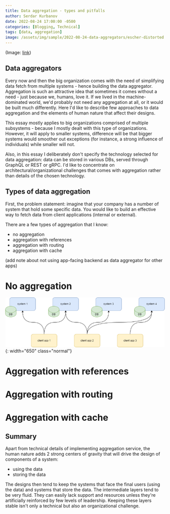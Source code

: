 ```yaml
---
title: Data aggregation - types and pitfalls
author: Serdar Kurbanov
date: 2022-08-24 17:00:00 -0500
categories: [Blogging, Technical]
tags: [data, aggregation]
image: /assets/img/sample/2022-08-24-data-aggregators/escher-distorted.jpg
---
```


(Image: [link](https://www.sothebys.com/en/buy/auction/2019/prints-multiples-day-sale/m-c-escher-print-gallery-bklw-410))

## Data aggregators

Every now and then the big organization comes with the need of simplifying data fetch from multiple systems - hence building the data aggregator. Aggregation is such an attractive idea that sometimes it comes without a need - just because we, humans, love it. If we lived in the machine-dominated world, we'd probably not need any aggregation at all, or it would be built much differently. Here I'd like to describe few approaches to data aggregation and the elements of human nature that affect their designs.

This essay mostly applies to big organizations comprised of multiple subsystems - because I mostly dealt with this type of organizations. However, it will apply to smaller systems, difference will be that bigger systems would smoother out exceptions (for instance, a strong influence of individuals) while smaller will not.

Also, in this essay I deliberately don't specify the technology selected for data aggregation: data can be stored in various DBs, served through GraphQL or REST or gRPC. I'd like to concentrate on architectural/organizational challenges that comes with aggregation rather than details of the chosen technology.

## Types of data aggregation

First, the problem statement: imagine that your company has a number of system that hold some specific data. You would like to build an effective way to fetch data from client applications (internal or external).

There are a few types of aggregation that I know:
* no aggregation
* aggregation with references
* aggregation with routing
* aggregation with cache

(add note about not using app-facing backend as data aggregator for other apps)

# No aggregation

![no data aggregation and no lumps](/assets/img/sample/2022-08-24-data-aggregators/no-aggregation-init.png){: width="650" class="normal"}

# Aggregation with references

# Aggregation with routing

# Aggregation with cache

## Summary

Apart from technical details of implementing aggregation service, the human nature adds 2 strong centers of gravity that will drive the design of components of a system:
* using the data
* storing the data

The designs then tend to keep the systems that face the final users (using the data) and systems that store the data. The intermediate layers tend to be very fluid. They can easily lack support and resources unless they're artificially reinforced by few levels of leadership. Keeping these layers stable isn't only a technical but also an organizational challenge.
